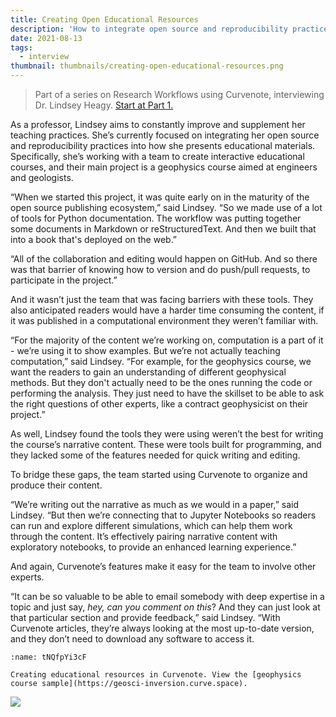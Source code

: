 ```yaml
---
title: Creating Open Educational Resources
description: 'How to integrate open source and reproducibility practices into presenting educational materials.'
date: 2021-08-13
tags:
  - interview
thumbnail: thumbnails/creating-open-educational-resources.png
---
```


> Part of a series on Research Workflows using Curvenote, interviewing Dr. Lindsey Heagy. [Start at Part 1.](./research-workflows.md)

As a professor, Lindsey aims to constantly improve and supplement her teaching practices. She’s currently focused on integrating her open source and reproducibility practices into how she presents educational materials. Specifically, she’s working with a team to create interactive educational courses, and their main project is a geophysics course aimed at engineers and geologists.

“When we started this project, it was quite early on in the maturity of the open source publishing ecosystem,” said Lindsey. “So we made use of a lot of tools for Python documentation. The workflow was putting together some documents in Markdown or reStructuredText. And then we built that into a book that's deployed on the web.”

“All of the collaboration and editing would happen on GitHub. And so there was that barrier of knowing how to version and do push/pull requests, to participate in the project.”

And it wasn’t just the team that was facing barriers with these tools. They also anticipated readers would have a harder time consuming the content, if it was published in a computational environment they weren’t familiar with.

“For the majority of the content we’re working on, computation is a part of it - we’re using it to show examples. But we’re not actually teaching computation,” said Lindsey. “For example, for the geophysics course, we want the readers to gain an understanding of different geophysical methods. But they don't actually need to be the ones running the code or performing the analysis. They just need to have the skillset to be able to ask the right questions of other experts, like a contract geophysicist on their project.”

As well, Lindsey found the tools they were using weren’t the best for writing the course’s narrative content. These were tools built for programming, and they lacked some of the features needed for quick writing and editing.

To bridge these gaps, the team started using Curvenote to organize and produce their content.

“We’re writing out the narrative as much as we would in a paper,” said Lindsey. “But then we’re connecting that to Jupyter Notebooks so readers can run and explore different simulations, which can help them work through the content. It’s effectively pairing narrative content with exploratory notebooks, to provide an enhanced learning experience.”

And again, Curvenote’s features make it easy for the team to involve other experts.

“It can be so valuable to be able to email somebody with deep expertise in a topic and just say, _hey, can you comment on this_? And they can just look at that particular section and provide feedback,” said Lindsey. “With Curvenote articles, they’re always looking at the most up-to-date version, and they don’t need to download any software to access it.

```{figure} images/AVQ2dzLNloEd25Io8NbA-LaPBG4ClY9OmCA5xscyC-v1.png
:name: tNQfpYi3cF

Creating educational resources in Curvenote. View the [geophysics course sample](https://geosci-inversion.curve.space).
```

![](#research-workflow-cards)

